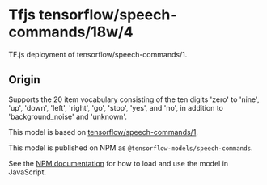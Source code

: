 # Tfjs tensorflow/speech-commands/18w/4
TF.js deployment of tensorflow/speech-commands/1.

<!-- parent-model: tensorflow/speech-commands/1 -->

## Origin
Supports the 20 item vocabulary consisting of the ten digits 'zero' to 'nine', 'up', 'down', 'left', 'right', 'go', 'stop', 'yes', and 'no', in addition to 'background_noise' and 'unknown'.

This model is based on [tensorflow/speech-commands/1](https://tfhub.dev/tensorflow/speech-commands/1).

This model is published on NPM as `@tensorflow-models/speech-commands`.

See the [NPM documentation](https://www.npmjs.com/package/@tensorflow-models/speech-commands)
for how to load and use the model in JavaScript.
